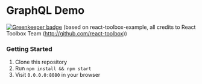 # GraphQL Demo

[![Greenkeeper badge](https://badges.greenkeeper.io/tychota/formation-graphql.svg)](https://greenkeeper.io/)
(based on react-toolbox-example, all credits to React Toolbox Team (http://github.com/react-toolbox))

### Getting Started
1. Clone this repository
2. Run `npm install && npm start`
3. Visit `0.0.0.0:8080` in your browser
